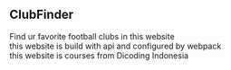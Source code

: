 ## ClubFinder

Find ur favorite football clubs in this website  
this website is build with api and configured by webpack  
this website is courses from Dicoding Indonesia
